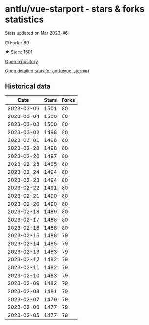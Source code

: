 # antfu/vue-starport - stars & forks statistics

Stats updated on Mar 2023, 06

☋ Forks: 80

★ Stars: 1501

[Open repository](https://github.com/antfu/vue-starport)

[Open detailed stats for antfu/vue-starport](https://reviewgithub.com/rep/antfu/vue-starport)

## Historical data
| Date | Stars | Forks |
|------|-------|-------|
| 2023-03-06 | 1501 | 80 | 
| 2023-03-04 | 1500 | 80 | 
| 2023-03-03 | 1500 | 80 | 
| 2023-03-02 | 1498 | 80 | 
| 2023-03-01 | 1498 | 80 | 
| 2023-02-28 | 1498 | 80 | 
| 2023-02-26 | 1497 | 80 | 
| 2023-02-25 | 1495 | 80 | 
| 2023-02-24 | 1494 | 80 | 
| 2023-02-23 | 1494 | 80 | 
| 2023-02-22 | 1491 | 80 | 
| 2023-02-21 | 1490 | 80 | 
| 2023-02-20 | 1490 | 80 | 
| 2023-02-18 | 1489 | 80 | 
| 2023-02-17 | 1488 | 80 | 
| 2023-02-16 | 1488 | 80 | 
| 2023-02-15 | 1488 | 79 | 
| 2023-02-14 | 1485 | 79 | 
| 2023-02-13 | 1483 | 79 | 
| 2023-02-12 | 1482 | 79 | 
| 2023-02-11 | 1482 | 79 | 
| 2023-02-10 | 1483 | 79 | 
| 2023-02-09 | 1482 | 79 | 
| 2023-02-08 | 1481 | 79 | 
| 2023-02-07 | 1479 | 79 | 
| 2023-02-06 | 1477 | 79 | 
| 2023-02-05 | 1477 | 79 | 

